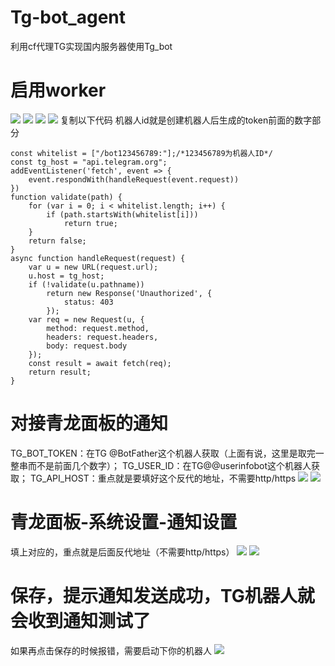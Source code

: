 # Tg-bot_agent
利用cf代理TG实现国内服务器使用Tg_bot
# 启用worker
![](https://cdn.jsdelivr.net/gh/aProfessor23/PicBed@main/img/202203122131406.png)
![](https://cdn.jsdelivr.net/gh/aProfessor23/PicBed@main/img/202203122133195.png)
![](https://cdn.jsdelivr.net/gh/aProfessor23/PicBed@main/img/202203122134546.png)
![](https://cdn.jsdelivr.net/gh/aProfessor23/PicBed@main/img/202203122134266.png)
复制以下代码
机器人id就是创建机器人后生成的token前面的数字部分
```
const whitelist = ["/bot123456789:"];/*123456789为机器人ID*/
const tg_host = "api.telegram.org";
addEventListener('fetch', event => {
    event.respondWith(handleRequest(event.request))
})
function validate(path) {
    for (var i = 0; i < whitelist.length; i++) {
        if (path.startsWith(whitelist[i]))
            return true;
    }
    return false;
}
async function handleRequest(request) {
    var u = new URL(request.url);
    u.host = tg_host;
    if (!validate(u.pathname))
        return new Response('Unauthorized', {
            status: 403
        });
    var req = new Request(u, {
        method: request.method,
        headers: request.headers,
        body: request.body
    });
    const result = await fetch(req);
    return result;
}
```
# 对接青龙面板的通知
TG_BOT_TOKEN：在TG @BotFather这个机器人获取（上面有说，这里是取完一整串而不是前面几个数字）；
TG_USER_ID：在TG@@userinfobot这个机器人获取；
TG_API_HOST：重点就是要填好这个反代的地址，不需要http/https
![](https://cdn.jsdelivr.net/gh/aProfessor23/PicBed@main/img/202203122146878.png)
![](https://cdn.jsdelivr.net/gh/aProfessor23/PicBed@main/img/202203122142531.png)
# 青龙面板-系统设置-通知设置
填上对应的，重点就是后面反代地址（不需要http/https）
![](https://cdn.jsdelivr.net/gh/aProfessor23/PicBed@main/img/202203122150940.png)
![](https://cdn.jsdelivr.net/gh/aProfessor23/PicBed@main/img/202203122152100.png)
# 保存，提示通知发送成功，TG机器人就会收到通知测试了
如果再点击保存的时候报错，需要启动下你的机器人
![](https://cdn.jsdelivr.net/gh/aProfessor23/PicBed@main/img/202203122157958.png)
